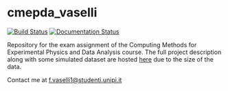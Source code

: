 # cmepda_vaselli
[![Build Status](https://travis-ci.org/francesco-vaselli/cmepda-vaselli.svg?branch=main)](https://travis-ci.org/francesco-vaselli/cmepda-vaselli)
[![Documentation Status](https://readthedocs.org/projects/cmepda-vaselli/badge/?version=latest)](https://cmepda-vaselli.readthedocs.io/en/latest)

Repository for the exam assignment of the Computing Methods for Experimental Physics and Data Analysis course. 
The full project description along with some simulated dataset are hosted [here](https://drive.google.com/drive/folders/1fVC-odmFAtfNIg0lHG8uCg7vBsnjv9YS?usp=sharing) due to the size of the data.

Contact me at f.vaselli1@studenti.unipi.it
